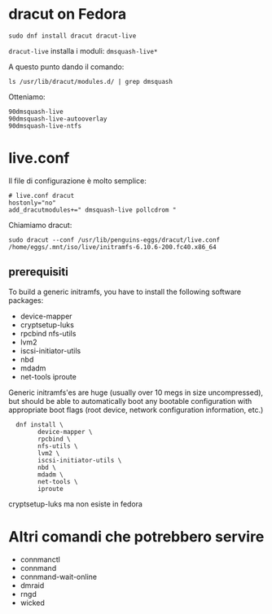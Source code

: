 # dracut on Fedora

```
sudo dnf install dracut dracut-live
```

`dracut-live` installa i moduli: `dmsquash-live*`


A questo punto dando il comando:
```
ls /usr/lib/dracut/modules.d/ | grep dmsquash
```
Otteniamo:
```
90dmsquash-live
90dmsquash-live-autooverlay
90dmsquash-live-ntfs
```

# live.conf
Il file di configurazione è molto semplice:

```
# live.conf dracut
hostonly="no"
add_dracutmodules+=" dmsquash-live pollcdrom "
```

Chiamiamo dracut:
```
sudo dracut --conf /usr/lib/penguins-eggs/dracut/live.conf /home/eggs/.mnt/iso/live/initramfs-6.10.6-200.fc40.x86_64
```

## prerequisiti
To build a generic initramfs, you have to install the following software packages:
 * device-mapper
 * cryptsetup-luks
 * rpcbind nfs-utils
 * lvm2
 * iscsi-initiator-utils
 * nbd
 * mdadm
 * net-tools iproute

Generic initramfs'es are huge (usually over 10 megs in size uncompressed), but
should be able to automatically boot any bootable configuration with appropriate
boot flags (root device, network configuration information, etc.)

```
  dnf install \
        device-mapper \
		rpcbind \
		nfs-utils \
		lvm2 \
		iscsi-initiator-utils \
		nbd \
		mdadm \
		net-tools \
		iproute
```
cryptsetup-luks ma non esiste in fedora

# Altri comandi che potrebbero servire

* connmanctl
* connmand
* connmand-wait-online
* dmraid
* rngd
* wicked
